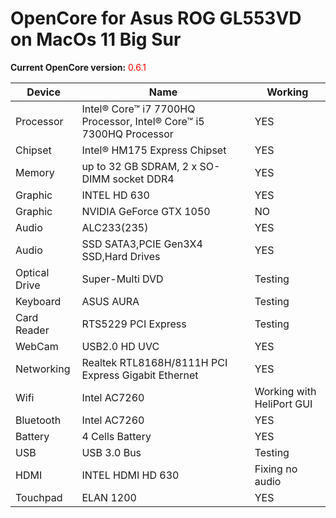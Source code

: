 # OpenCore for Asus ROG GL553VD on MacOs 11 Big Sur

<strong>Current OpenCore version:</strong> <span style = "color: red;">0.6.1</span>

<table>
  <thead>
    <tr>
      <th>Device</th>
      <th>Name</th>
      <th>Working</th>
    </tr>
  </thead>
  <tbody>
    <tr>
      <td>Processor</td>
      <td>Intel® Core™ i7 7700HQ Processor, Intel® Core™ i5 7300HQ Processor</td>
      <td>YES</td>
    </tr>
    <tr>
      <td>Chipset</td>
      <td>Intel® HM175 Express Chipset</td>
      <td>YES</td>
    </tr>
    <tr>
      <td>Memory</td>
      <td>up to 32 GB SDRAM, 2 x SO-DIMM socket DDR4</td>
      <td>YES</td>
    </tr>
    <tr>
      <td>Graphic</td>
      <td>INTEL HD 630</td>
      <td>YES</td>
    </tr>
    <tr>
      <td>Graphic</td>
      <td>NVIDIA GeForce GTX 1050</td>
      <td>NO</td>
    </tr>
    <tr>
      <td>Audio</td>
      <td>ALC233(235)</td>
      <td>YES</td>
    </tr>
    <tr>
      <td>Audio</td>
      <td>SSD SATA3,PCIE Gen3X4 SSD,Hard Drives</td>
      <td>YES</td>
    </tr>
    <tr>
      <td>Optical Drive</td>
      <td>Super-Multi DVD</td>
      <td>Testing</td>
    </tr>
    <tr>
      <td>Keyboard</td>
      <td>ASUS AURA</td>
      <td>Testing</td>
    </tr>
    <tr>
      <td>Card Reader</td>
      <td>RTS5229 PCI Express</td>
      <td>Testing</td>
    </tr>
    <tr>
      <td>WebCam</td>
      <td>USB2.0 HD UVC</td>
      <td>YES</td>
    </tr>
    <tr>
      <td>Networking</td>
      <td>Realtek RTL8168H/8111H PCI Express Gigabit Ethernet</td>
      <td>YES</td>
    </tr>
    <tr>
      <td>Wifi</td>
      <td>Intel AC7260</td>
      <td>Working with HeliPort GUI</td>
    </tr>
    <tr>
      <td>Bluetooth</td>
      <td>Intel AC7260</td>
      <td>YES</td>
    </tr>
    <tr>
      <td>Battery</td>
      <td>4 Cells Battery</td>
      <td>YES</td>
    </tr>
    <tr>
      <td>USB</td>
      <td>USB 3.0 Bus</td>
      <td>Testing</td>
    </tr>
    <tr>
      <td>HDMI</td>
      <td>INTEL HDMI HD 630</td>
      <td>Fixing no audio</td>
    </tr>
    <tr>
      <td>Touchpad</td>
      <td>ELAN 1200</td>
      <td>YES</td>
    </tr>
  </tbody>
</table>

